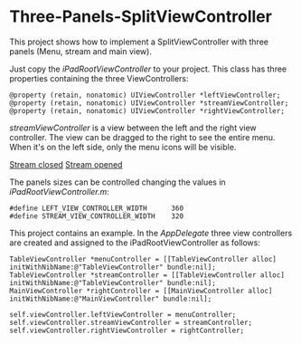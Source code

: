 Three-Panels-SplitViewController
================================

This project shows how to implement a SplitViewController with three panels (Menu, stream and main view).

Just copy the *iPadRootViewController* to your project. This class has three properties containing the three ViewControllers:


    @property (retain, nonatomic) UIViewController *leftViewController;
    @property (retain, nonatomic) UIViewController *streamViewController;
    @property (retain, nonatomic) UIViewController *rightViewController;

*streamViewController* is a view between the left and the right view controller. The view can be dragged to the right to see the entire menu. When it's on the left side, only the menu icons will be visible.

[Stream closed](https://s3.amazonaws.com/files.droplr.com/files_production/acc_28611/mL0?AWSAccessKeyId=AKIAJSVQN3Z4K7MT5U2A&Expires=1345301099&Signature=Hicn%2B3a2Vk3EcSoovEEYWhNUusw%3D&response-content-disposition=inline%3B+filename%3D%22iOS+Simulator+Screen+shot+Aug+18%2C+2012+4.42.34+PM.png%22)
[Stream opened](https://s3.amazonaws.com/files.droplr.com/files_production/acc_28611/NAat?AWSAccessKeyId=AKIAJSVQN3Z4K7MT5U2A&Expires=1345301162&Signature=kIyCa6EesONAy8lXpdKLtYo%2FsPU%3D&response-content-disposition=inline%3B+filename%3D%22iOS+Simulator+Screen+shot+Aug+18%2C+2012+4.42.39+PM.png%22)

The panels sizes can be controlled changing the values in *iPadRootViewController.m*:

    #define LEFT_VIEW_CONTROLLER_WIDTH      360
    #define STREAM_VIEW_CONTROLLER_WIDTH    320

This project contains an example. In the *AppDelegate* three view controllers are created and assigned to the iPadRootViewController as follows:

    TableViewController *menuController = [[TableViewController alloc] initWithNibName:@"TableViewController" bundle:nil];
    TableViewController *streamController = [[TableViewController alloc] initWithNibName:@"TableViewController" bundle:nil];
    MainViewController *rightController = [[MainViewController alloc] initWithNibName:@"MainViewController" bundle:nil];
    
    self.viewController.leftViewController = menuController;
    self.viewController.streamViewController = streamController;
    self.viewController.rightViewController = rightController;
